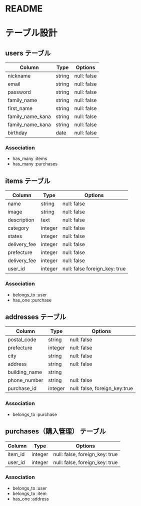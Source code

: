 # README
# テーブル設計

## users テーブル

| Column            | Type   | Options     |
| --------          | ------ | ----------- |
| nickname          | string | null: false |
| email             | string | null: false |
| password          | string | null: false |
| family_name       | string | null: false |
| first_name        | string | null: false |
| family_name_kana  | string | null: false |
| family_name_kana  | string | null: false |
| birthday          | date   | null: false |

### Association

- has_many :items
- has_many :purchases

## items テーブル

| Column            | Type    | Options     |
| ------            | ------  | ----------- |
| name              | string  | null: false |
| image             | string  | null: false | 
| description       | text    | null: false | 
| category          | integer | null: false | 
| states            | integer | null: false | 
| delivery_fee      | integer | null: false |
| prefecture        | integer | null: false |
| delivery_fee      | integer | null: false |
| user_id           | integer | null: false foreign_key: true|

### Association

- belongs_to :user
- has_one :purchase

## addresses テーブル

| Column              | Type         | Options                      |
| ------              | ----------   | ----------                   |
| postal_code         | string       | null: false                  |
| prefecture          | integer      | null: false                  |
| city                | string       | null: false                  |
| address             | string       | null: false                  |
| building_name       | string       |                              |
| phone_number        | string       | null: false                  |
| purchase_id         | integer      | null: false, foreign_key:true|

### Association

- belongs_to :purchase

## purchases（購入管理） テーブル

| Column  | Type       | Options                        |
| ------- | ---------- | ------------------------------ |
| item_id | integer    | null: false, foreign_key: true |
| user_id | integer    | null: false, foreign_key: true |

### Association

- belongs_to :user
- belongs_to :item
- has_one :address
